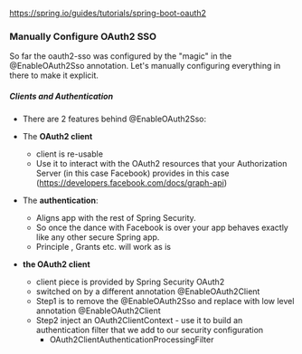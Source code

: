 https://spring.io/guides/tutorials/spring-boot-oauth2

### Manually Configure OAuth2 SSO 
So far the oauth2-sso was configured by the "magic" in the @EnableOAuth2Sso annotation. 
Let's manually configuring everything in there to make it explicit.

##### Clients and Authentication
* There are 2 features behind @EnableOAuth2Sso: 
* The **OAuth2 client** 
    * client is re-usable
    * Use it to interact with the OAuth2 resources that your Authorization Server (in this case Facebook) provides in this case (https://developers.facebook.com/docs/graph-api) 
* The **authentication**:
    * Aligns app with the rest of Spring Security. 
    * So once the dance with Facebook is over your app behaves exactly like any other secure Spring app.
	* Principle , Grants etc. will work as is 

* **the OAuth2 client**
    * client piece is provided by Spring Security OAuth2
    * switched on by a different annotation @EnableOAuth2Client
    * Step1 is to remove the @EnableOAuth2Sso and replace with low level annotation @EnableOAuth2Client
    * Step2 inject an OAuth2ClientContext - use it to build an authentication filter that we add to our security configuration
        * OAuth2ClientAuthenticationProcessingFilter
    
    
